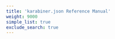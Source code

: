 ```yaml
---
title: 'karabiner.json Reference Manual'
weight: 9000
simple_list: true
exclude_search: true
---
```

